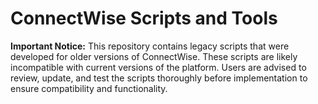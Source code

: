 # ConnectWise Scripts and Tools

**Important Notice:** This repository contains legacy scripts that were developed for older versions of ConnectWise. These scripts are likely incompatible with current versions of the platform. Users are advised to review, update, and test the scripts thoroughly before implementation to ensure compatibility and functionality.
